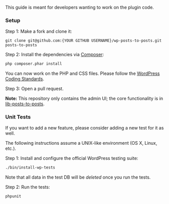 This guide is meant for developers wanting to work on the plugin code.

### Setup

Step 1: Make a fork and clone it:

```
git clone git@github.com:{YOUR GITHUB USERNAME}/wp-posts-to-posts.git posts-to-posts
```

Step 2: Install the dependencies via [Composer](https://getcomposer.org):

```bash
php composer.phar install
```

You can now work on the PHP and CSS files. Please follow the [WordPress Coding Standards](http://make.wordpress.org/core/handbook/coding-standards/).

Step 3: Open a pull request.

**Note:** This repository only contains the admin UI; the core functionality is in [lib-posts-to-posts](https://github.com/scribu/wp-lib-posts-to-posts).

### Unit Tests

If you want to add a new feature, please consider adding a new test for it as well.

The following instructions assume a UNIX-like environment (OS X, Linux, etc.).

Step 1: Install and configure the official WordPress testing suite:

```bash
./bin/install-wp-tests
```

Note that all data in the test DB will be _deleted_ once you run the tests.

Step 2: Run the tests:

```bash
phpunit
```
